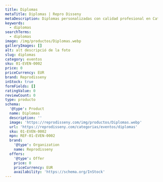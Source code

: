 ```yaml
---
title: Diplomas
metaTitle: Diplomas | Repro Disseny
metaDescription: Diplomas personalizadas con calidad profesional en Cataluña.
keywords:
  - diplomas
searchTerms:
  - diplomas
image: /img/productos/Diplomas.webp
galleryImages: []
alt: alt descripció de la foto
slug: diplomas
category: eventos
sku: 01-EVEN-0002
price: 0
priceCurrency: EUR
brand: Reprodisseny
inStock: true
formFields: []
ratingValue: 0
reviewCount: 0
type: producto
schema:
  '@type': Product
  name: Diplomas
  description: ''
  image: 'https://reprodisseny.com/img/productos/Diplomas.webp'
  url: 'https://reprodisseny.com/categorias/eventos/diplomas'
  sku: 01-EVEN-0002
  mpn: REF-01-EVEN-0002
  brand:
    '@type': Organization
    name: Reprodisseny
  offers:
    '@type': Offer
    price: 0
    priceCurrency: EUR
    availability: 'https://schema.org/InStock'
---
```


